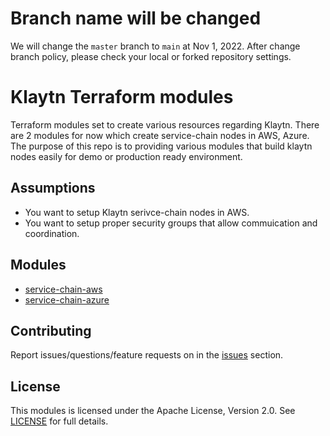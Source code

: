 # Branch name will be changed

We will change the `master` branch to `main` at Nov 1, 2022.
After change branch policy, please check your local or forked repository settings.

# Klaytn Terraform modules
Terraform modules set to create various resources regarding Klaytn. There are 2 modules for now which create service-chain nodes in AWS, Azure. The purpose of this repo is to providing various modules that build klaytn nodes easily for demo or production ready environment.


## Assumptions

- You want to setup Klaytn serivce-chain nodes in AWS.
- You want to setup proper security groups that allow commuication and coordination.


## Modules

- [service-chain-aws](https://github.com/klaytn/klaytn-terraform/tree/master/serivce-chain-aws)
- [service-chain-azure](https://github.com/klaytn/klaytn-terraform/tree/master/serivce-chain-azure)


## Contributing
Report issues/questions/feature requests on in the [issues](https://github.com/klaytn/klaytn-terraform/issues/new) section.

## License
This modules is licensed under the Apache License, Version 2.0. See [LICENSE](https://github.com/klaytn/klaytn-terraform/blob/master/LICENSE) for full details.
